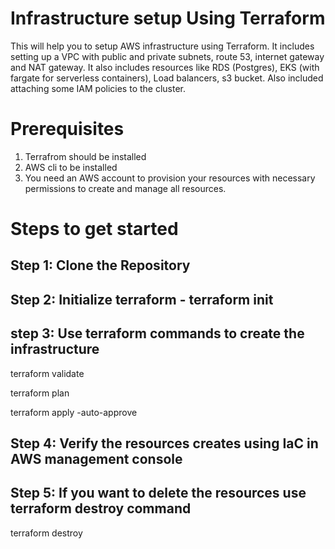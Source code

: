 # Infrastructure setup Using Terraform

This will help you to setup AWS infrastructure using Terraform. It includes setting up a VPC with public and private subnets, route 53, internet gateway and NAT gateway. It also includes resources like RDS (Postgres), EKS (with fargate for serverless containers), Load balancers, s3 bucket. Also included attaching some IAM policies to the cluster.


# Prerequisites

1. Terrafrom should be installed
2. AWS cli to be installed
3. You need an AWS account to provision your resources with necessary permissions to create and manage all resources.


# Steps to get started

Step 1: Clone the Repository
--------------------------------
Step 2: Initialize terraform - terraform init
-----------------------------------
step 3: Use terraform commands to create the infrastructure
-----------------------------
terraform validate

terraform plan

terraform apply -auto-approve

Step 4: Verify the resources creates using IaC in AWS management console
---------------------------------
Step 5: If you want to delete the resources use terraform destroy command
-------------------------------
terraform destroy
